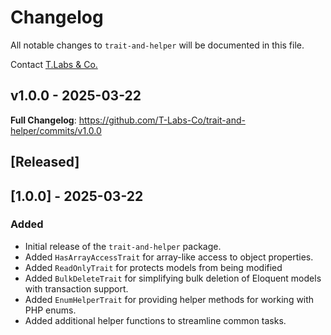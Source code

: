 # Changelog

All notable changes to `trait-and-helper` will be documented in this file.

Contact [T.Labs & Co.](https://github.com/ty-huynh)

## v1.0.0 - 2025-03-22

**Full Changelog**: https://github.com/T-Labs-Co/trait-and-helper/commits/v1.0.0

## [Released]

## [1.0.0] - 2025-03-22

### Added

- Initial release of the `trait-and-helper` package.
- Added `HasArrayAccessTrait` for array-like access to object properties.
- Added `ReadOnlyTrait` for protects models from being modified
- Added `BulkDeleteTrait` for simplifying bulk deletion of Eloquent models with transaction support.
- Added `EnumHelperTrait` for providing helper methods for working with PHP enums.
- Added additional helper functions to streamline common tasks.
